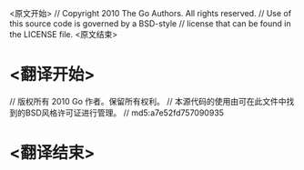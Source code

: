 
<原文开始>
// Copyright 2010 The Go Authors. All rights reserved.
// Use of this source code is governed by a BSD-style
// license that can be found in the LICENSE file.
<原文结束>

# <翻译开始>
// 版权所有 2010 Go 作者。保留所有权利。
// 本源代码的使用由可在此文件中找到的BSD风格许可证进行管理。
// md5:a7e52fd757090935
# <翻译结束>

